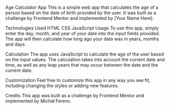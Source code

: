 
Age Calculator App
This is a simple web app that calculates the age of a person based on the date of birth provided by the user. It was built as a challenge by Frontend Mentor and implemented by [Your Name Here].

Technologies Used
HTML
CSS
JavaScript
Usage
To use this app, simply enter the day, month, and year of your date  into the input fields provided. The app will then calculate how long ago your data was in years, months and days.





Calculation
The app uses JavaScript to calculate the age of the user based on the input values. The calculation takes into account the current date and time, as well as any leap years that may occur between the date  and the current date.

Customization
Feel free to customize this app in any way you see fit, including changing the styles or adding new features.

Credits
This app was built as a challenge by Frontend Mentor and implemented by Michał Ferenc.